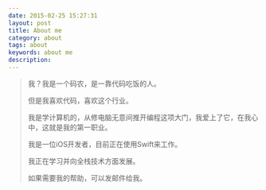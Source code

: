 ```yaml
---
date: 2015-02-25 15:27:31
layout: post
title: About me
category: about
tags: about
keywords: about me
description:
---
```


>
>
> 我？我是一个码农，是一靠代码吃饭的人。
> 
> 但是我喜欢代码，喜欢这个行业。
> 
> 我是学计算机的，从修电脑无意间推开编程这项大门，我爱上了它，在我心中，这就是我的第一职业。
> 
> 我是一位iOS开发者，目前正在使用Swift来工作。
>
>
>
> 我正在学习并向全栈技术方面发展。
> 
> 
> 
> 
> 
> 如果需要我的帮助，可以发邮件给我。
> 


